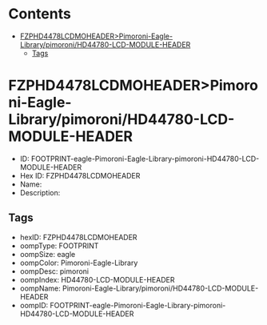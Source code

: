 



Contents
========

* [FZPHD4478LCDMOHEADER>Pimoroni-Eagle-Library/pimoroni/HD44780-LCD-MODULE-HEADER](#fzphd4478lcdmoheaderpimoroni-eagle-librarypimoronihd44780-lcd-module-header)
	* [Tags](#tags)

# FZPHD4478LCDMOHEADER>Pimoroni-Eagle-Library/pimoroni/HD44780-LCD-MODULE-HEADER

- ID: FOOTPRINT-eagle-Pimoroni-Eagle-Library-pimoroni-HD44780-LCD-MODULE-HEADER
- Hex ID: FZPHD4478LCDMOHEADER
- Name: 
- Description: 

## Tags

- hexID: FZPHD4478LCDMOHEADER
- oompType: FOOTPRINT
- oompSize: eagle
- oompColor: Pimoroni-Eagle-Library
- oompDesc: pimoroni
- oompIndex: HD44780-LCD-MODULE-HEADER
- oompName: Pimoroni-Eagle-Library/pimoroni/HD44780-LCD-MODULE-HEADER
- oompID: FOOTPRINT-eagle-Pimoroni-Eagle-Library-pimoroni-HD44780-LCD-MODULE-HEADER
